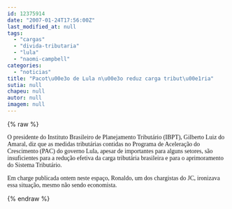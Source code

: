 ```yaml
---
id: 12375914
date: "2007-01-24T17:56:00Z"
last_modified_at: null
tags:
  - "cargas"
  - "divida-tributaria"
  - "lula"
  - "naomi-campbell"
categories:
  - "noticias"
title: "Pacot\u00e3o de Lula n\u00e3o reduz carga tribut\u00e1ria"
sutia: null
chapeu: null
autor: null
imagem: null
---
```

{% raw %}
<p><P><FONT face=Verdana>O presidente do Instituto Brasileiro de Planejamento Tributário (IBPT), Gilberto Luiz do Amaral, diz que as medidas tributárias contidas no Programa de Aceleração do Crescimento (PAC) do governo Lula, apesar de importantes para alguns setores, são insuficientes para a redução efetiva da carga tributária brasileira e para o aprimoramento do Sistema Tributário.</FONT></P></p>
<p><P><FONT face=Verdana>Em charge publicada ontem neste espaço, Ronaldo, um dos chargistas do JC, ironizava essa situação, mesmo não sendo economista.</FONT></P> </p>
{% endraw %}